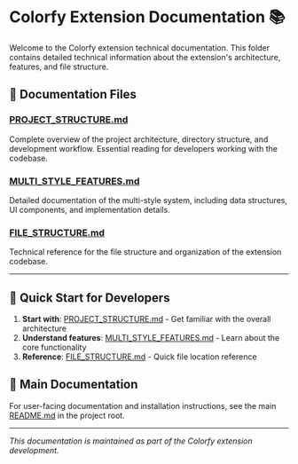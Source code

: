 # Colorfy Extension Documentation 📚

Welcome to the Colorfy extension technical documentation. This folder contains detailed technical information about the extension's architecture, features, and file structure.

## 📄 Documentation Files

### **[PROJECT_STRUCTURE.md](./PROJECT_STRUCTURE.md)**
Complete overview of the project architecture, directory structure, and development workflow. Essential reading for developers working with the codebase.

### **[MULTI_STYLE_FEATURES.md](./MULTI_STYLE_FEATURES.md)**
Detailed documentation of the multi-style system, including data structures, UI components, and implementation details.

### **[FILE_STRUCTURE.md](./FILE_STRUCTURE.md)**
Technical reference for the file structure and organization of the extension codebase.

---

## 🚀 Quick Start for Developers

1. **Start with**: [PROJECT_STRUCTURE.md](./PROJECT_STRUCTURE.md) - Get familiar with the overall architecture
2. **Understand features**: [MULTI_STYLE_FEATURES.md](./MULTI_STYLE_FEATURES.md) - Learn about the core functionality
3. **Reference**: [FILE_STRUCTURE.md](./FILE_STRUCTURE.md) - Quick file location reference

## 📖 Main Documentation

For user-facing documentation and installation instructions, see the main [README.md](../Readme.md) in the project root.

---

*This documentation is maintained as part of the Colorfy extension development.*
